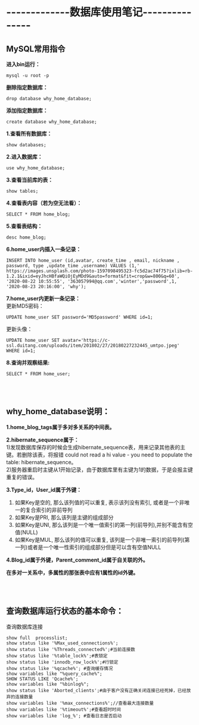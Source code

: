 # -------------数据库使用笔记---------------


## MySQL常用指令

**进入bin运行：**
```
mysql -u root -p
```
**删除指定数据库：**
```
drop database why_home_database;	
```
**添加指定数据库：**
```
create database why_home_database; 
```
**1.查看所有数据库：**
```
show databases;
```
**2.进入数据库：**
```
use why_home_database;
```
**3.查看当前库的表：**
```
show tables;
```
**4.查看表内容（若为空无法看）：**
```
SELECT * FROM home_blog;
```
**5.查看表结构：**
```
desc home_blog;
```
**6.home_user内插入一条记录：**</br>
```
INSERT INTO home_user (id,avatar, create_time , email, nickname , password, type ,update_time ,username) VALUES (1,' https://images.unsplash.com/photo-1597098495323-fc5d2ac74f75?ixlib=rb-1.2.1&ixid=eyJhcHBfaWQiOjEyMDd9&auto=format&fit=crop&w=800&q=60', '2020-08-22 10:55:55', '363057994@qq.com','winter','password',1, '2020-08-23 20:16:00', 'why');
```
**7.home_user内更新一条记录：**</br>
更新MD5密码：
```
UPDATE home_user SET password='MD5password' WHERE id=1;
```
更新头像：
```
UPDATE home_user SET avatar='https://c-ssl.duitang.com/uploads/item/201802/27/20180227232445_umtpo.jpeg' WHERE id=1;
```
**8.查询并观察结果:**
```
SELECT * FROM home_user;
```
</br></br>




## why_home_database说明：</br>
**1.home_blog_tags属于多对多关系的中间表。**</br>

**2.hibernate_sequence属于：**</br>
1)发现数据库保存的时候会生成hibernate_sequence表，用来记录其他表的主键。若删除该表，将报错
could not read a hi value - you need to populate the table: hibernate_sequence。</br>
2)服务器重启时主键从1开始记录，由于数据库里有主键为1的数据，于是会报主键重复的错误。</br>

**3.Type_id，User_id属于外键：**</br>
1. 如果Key是空的, 那么该列值的可以重复, 表示该列没有索引, 或者是一个非唯一的复合索引的非前导列</br>
2. 如果Key是PRI,  那么该列是主键的组成部分</br>
3. 如果Key是UNI,  那么该列是一个唯一值索引的第一列(前导列),并别不能含有空值(NULL)</br>
4. 如果Key是MUL,  那么该列的值可以重复, 该列是一个非唯一索引的前导列(第一列)或者是一个唯一性索引的组成部分但是可以含有空值NULL</br>

**4.Blog_id属于外键，Parent_comment_id属于自关联的外。**</br>

**在多对一关系中，多属性的那张表中应有1属性的id外键。**

</br></br>

## 查询数据库运行状态的基本命令：</br>
查询数据库连接</br>
```
show full  processlist;
show status like '%Max_used_connections%';
show status like '%Threads_connected%';#当前连接数
show status like '%table_lock%';#表锁定
show status like 'innodb_row_lock%';#行锁定
show status like '%qcache%'; #查询缓存情况
show variables like "%query_cache%";
SHOW STATUS LIKE 'Qcache%';
show variables like "%binlog%";
show status like 'Aborted_clients';#由于客户没有正确关闭连接已经死掉，已经放弃的连接数量
show variables like '%max_connections%';//查看最大连接数量
show variables like '%timeout%';#查看超时时间
show variables like 'log_%'; #查看日志是否启动
```

